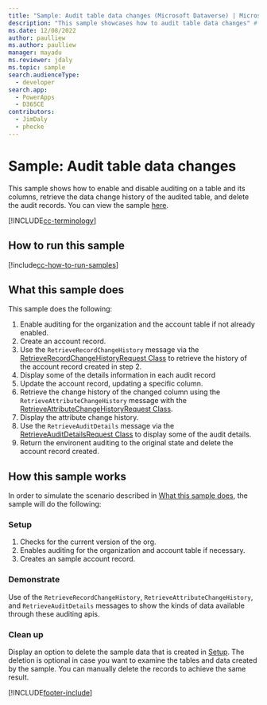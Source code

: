 ```yaml
---
title: "Sample: Audit table data changes (Microsoft Dataverse) | Microsoft Docs" # Intent and product brand in a unique string of 43-59 chars including spaces
description: "This sample showcases how to audit table data changes" # 115-145 characters including spaces. This abstract displays in the search result.
ms.date: 12/08/2022
author: paulliew
ms.author: paulliew
manager: mayadu
ms.reviewer: jdaly
ms.topic: sample
search.audienceType:
  - developer
search.app:
  - PowerApps
  - D365CE
contributors:
  - JimDaly
  - phecke
---
```


# Sample: Audit table data changes

This sample shows how to enable and disable auditing on a table and its columns, retrieve the data change history of the audited table, and delete the audit records. You can view the sample [here](https://github.com/microsoft/PowerApps-Samples/tree/master/dataverse/orgsvc/C%23/AuditEntityData).

[!INCLUDE[cc-terminology](../../includes/cc-terminology.md)]

## How to run this sample

[!include[cc-how-to-run-samples](../../includes/cc-how-to-run-samples.md)]

## What this sample does

This sample does the following:

1. Enable auditing for the organization and the account table if not already enabled.
2. Create an account record.
3. Use the `RetrieveRecordChangeHistory` message via the [RetrieveRecordChangeHistoryRequest Class](xref:Microsoft.Crm.Sdk.Messages.RetrieveRecordChangeHistoryRequest) to retrieve the history of the account record created in step 2.
4. Display some of the details information in each audit record
5. Update the account record, updating a specific column.
6. Retrieve the change history of the changed column using the `RetrieveAttributeChangeHistory` message with the [RetrieveAttributeChangeHistoryRequest Class](xref:Microsoft.Crm.Sdk.Messages.RetrieveAttributeChangeHistoryRequest).
7. Display the attribute change history.
8. Use the `RetrieveAuditDetails` message via the [RetrieveAuditDetailsRequest Class](xref:Microsoft.Crm.Sdk.Messages.RetrieveAuditDetailsRequest) to display some of the audit details.
9. Return the environent auditing to the original state and delete the account record created.

## How this sample works

In order to simulate the scenario described in [What this sample does](#what-this-sample-does), the sample will do the following:

### Setup

1. Checks for the current version of the org.
1. Enables auditing for the organization and account table if necessary.
1. Creates an sample account record.

### Demonstrate

Use of the  `RetrieveRecordChangeHistory`, `RetrieveAttributeChangeHistory`, and `RetrieveAuditDetails` messages to show the kinds of data available through these auditing apis.

### Clean up

Display an option to delete the sample data that is created in [Setup](#setup). The deletion is optional in case you want to examine the tables and data created by the sample. You can manually delete the records to achieve the same result.

[!INCLUDE[footer-include](../../../../includes/footer-banner.md)]
